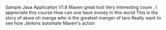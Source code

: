 
Sample Java Applicaiton V1.8
Maven great tool
Very interesting coure , I appreciate this course
How can one have money in this world
This is the story of akwa oh manga who is the greatset manger of taro
Really want to see how Jenkins automate Maven's action
